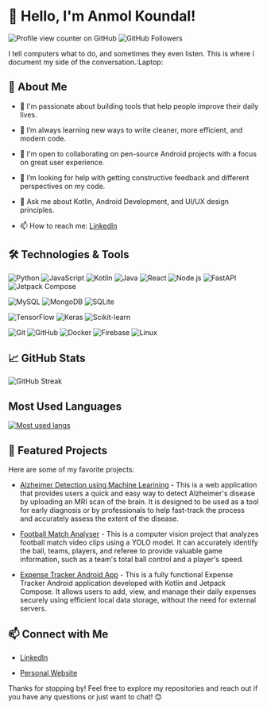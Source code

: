 # 👋 Hello, I'm Anmol Koundal!


![Profile view counter on GitHub](https://komarev.com/ghpvc/?username=avnk-342) ![GitHub Followers](https://img.shields.io/github/followers/avnk-342?style=social)


I tell computers what to do, and sometimes they even listen. This is where I document my side of the conversation.:Laptop:


## 🚀 About Me


- 🔭 I'm passionate about building tools that help people improve their daily lives.

- 🌱 I’m always learning new ways to write cleaner, more efficient, and modern code.

- 👯 I'm open to collaborating on pen-source Android projects with a focus on great user experience. 

- 🤔 I’m looking for help with getting constructive feedback and different perspectives on my code. 

- 💬 Ask me about Kotlin, Android Development, and UI/UX design principles.

- 📫 How to reach me: [LinkedIn](https://www.linkedin.com/in/anmol-koundal)


## 🛠️ Technologies & Tools

![Python](https://img.shields.io/badge/-Python-3776AB?style=for-the-badge&logo=python&logoColor=black)
![JavaScript](https://img.shields.io/badge/-JavaScript-F7DF1E?style=for-the-badge&logo=javascript&logoColor=black)
![Kotlin](https://img.shields.io/badge/-Kotlin-7F52FF?style=for-the-badge&logo=kotlin&logoColor=black)
![Java](https://img.shields.io/badge/-Java-ED8B00?style=for-the-badge&logo=openjdk&logoColor=black)
![React](https://img.shields.io/badge/-React-61DAFB?style=for-the-badge&logo=react&logoColor=black)
![Node.js](https://img.shields.io/badge/-Node.js-339933?style=for-the-badge&logo=node.js&logoColor=black)
![FastAPI](https://img.shields.io/badge/-FastAPI-009688?style=for-the-badge&logo=fastapi&logoColor=black)
![Jetpack Compose](https://img.shields.io/badge/-Jetpack%20Compose-4285F4?style=for-the-badge&logo=jetpackcompose&logoColor=black)

![MySQL](https://img.shields.io/badge/-MySQL-4479A1?style=for-the-badge&logo=mysql&logoColor=black)
![MongoDB](https://img.shields.io/badge/-MongoDB-47A248?style=for-the-badge&logo=mongodb&logoColor=black)
![SQLite](https://img.shields.io/badge/-SQLite-003B57?style=for-the-badge&logo=sqlite&logoColor=black)

![TensorFlow](https://img.shields.io/badge/-TensorFlow-FF6F00?style=for-the-badge&logo=tensorflow&logoColor=black)
![Keras](https://img.shields.io/badge/-Keras-D00000?style=for-the-badge&logo=keras&logoColor=black)
![Scikit-learn](https://img.shields.io/badge/-Scikit--learn-F7931E?style=for-the-badge&logo=scikit-learn&logoColor=black)

![Git](https://img.shields.io/badge/-Git-F05032?style=for-the-badge&logo=git&logoColor=white)
![GitHub](https://img.shields.io/badge/-GitHub-181717?style=for-the-badge&logo=github&logoColor=black)
![Docker](https://img.shields.io/badge/-Docker-2496ED?style=for-the-badge&logo=docker&logoColor=black)
![Firebase](https://img.shields.io/badge/-Firebase-FFCA28?style=for-the-badge&logo=firebase&logoColor=black)
![Linux](https://img.shields.io/badge/-Linux-FCC624?style=for-the-badge&logo=linux&logoColor=black)


## 📈 GitHub Stats

![GitHub Streak](https://github-readme-stats.vercel.app/api?username=avnk-342&show_icons=true&theme=transparent)

## Most Used Languages
[![Most used langs](https://github-readme-stats.vercel.app/api/top-langs/?username=avnk-342&layout=compact&theme=transparent)](https://github.com/anuraghazra/github-readme-stats)




## 🌟 Featured Projects


Here are some of my favorite projects:


- [Alzheimer Detection using Machine Learining](https://github.com/avnk-342/alzheimer_detection_ML) - This is a web application that provides users a quick and easy way to detect Alzheimer's disease by uploading an MRI scan of the brain. It is designed to be used as a tool for early diagnosis or by professionals to help fast-track the process and accurately assess the extent of the disease.

- [Football Match Analyser](https://github.com/avnk-342/football_match_analyzer) - This is a computer vision project that analyzes football match video clips using a YOLO model. It can accurately identify the ball, teams, players, and referee to provide valuable game information, such as a team's total ball control and a player's speed.

- [Expense Tracker Android App](https://github.com/avnk-342/expenseTracker) - This is a fully functional Expense Tracker Android application developed with Kotlin and Jetpack Compose. It allows users to add, view, and manage their daily expenses securely using efficient local data storage, without the need for external servers.


## 📫 Connect with Me


- [LinkedIn](https://www.linkedin.com/in/anmol-koundal)

- [Personal Website](https://portfolio-c18g.vercel.app/)


Thanks for stopping by! Feel free to explore my repositories and reach out if you have any questions or just want to chat! 😊

<!---
avnk-342/avnk-342 is a ✨ special ✨ repository because its `README.md` (this file) appears on your GitHub profile.
You can click the Preview link to take a look at your changes.
--->
